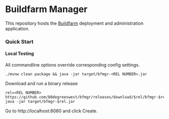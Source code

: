 # Buildfarm Manager

This repository hosts the [Buildfarm](https://github.com/bazelbuild/bazel-buildfarm) deployment and administration application.

### Quick Start

#### Local Testing

All commandline options override corresponding config settings.

```
./mvnw clean package && java -jar target/bfmgr-<REL NUMBER>.jar
```

Download and run a binary release

```
rel=<REL NUMBER>
https://github.com/80degreeswest/bfmgr/releases/download/$rel/bfmgr-$rel.jar
java -jar target/bfmgr-$rel.jar
```

Go to http://localhost:8080 and click Create.
